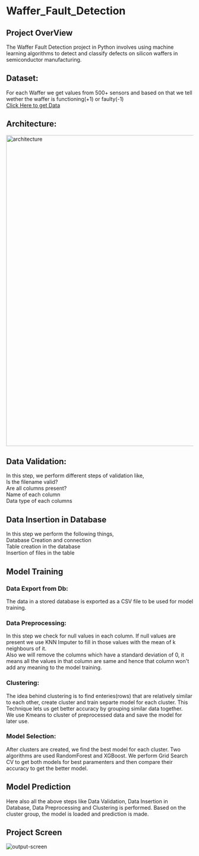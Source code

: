 # Waffer_Fault_Detection

## Project OverView
The Waffer Fault Detection project in Python involves using machine learning algorithms to detect and classify defects on silicon waffers in semiconductor manufacturing.

## Dataset:
For each Waffer we get values from 500+ sensors and based on that we tell wether the waffer is functioning(+1) or faulty(-1)<br />
[Click Here to get Data](https://drive.google.com/drive/folders/1R-za-a7adbyAnBMDYNWWWQbHuJzTVc0A?usp=share_link)


## Architecture:
<img width="838" alt="architecture" src="https://user-images.githubusercontent.com/61060465/228646336-23514c1c-865d-4ba7-b80c-bea7bdb0ec46.png">

## Data Validation:
In this step, we perform different steps of validation like,<br />
Is the filename valid?<br />
Are all columns present?<br />
Name of each column<br />
Data type of each columns<br /> 

## Data Insertion in Database
In this step we perform the following things,<br />
Database Creation and connection<br />
Table creation in the database<br />
Insertion of files in the table<br />

## Model Training
### Data Export from Db:
The data in a stored database is exported as a CSV file to be used for model training.<br />
### Data Preprocessing:
In this step we check for null values in each column. If null values are present we use KNN Imputer to fill in those values with the mean of k neighbours of it.<br />
Also we will remove the columns which have a standard deviation of 0, it means all the values in that column are same and hence that column won't add any meaning to the model training.<br />
### Clustering:
The idea behind clustering is to find enteries(rows) that are relatively similar to each other, create cluster and train separte model for each cluster. This Technique lets us get better accuracy by grouping similar data together.<br />
We use Kmeans to cluster of preprocessed data and save the model for later use.
### Model Selection:
After clusters are created, we find the best model for each cluster. Two algorithms are used RandomForest and XGBoost. We perform Grid Search CV to get both models for best paramenters and then compare their accuracy to get the better model.<br />


## Model Prediction
Here also all the above steps like Data Validation, Data Insertion in Database, Data Preprocessing and Clustering is performed. Based on the cluster group, the model is loaded and prediction is made.

## Project Screen
![output-screen](https://user-images.githubusercontent.com/61060465/228653602-f94d8877-572d-4ebe-a80b-09d8d5ce3628.png)
